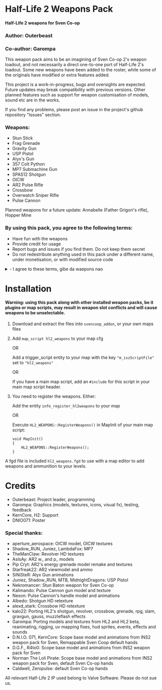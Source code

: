 # Half-Life 2 Weapons Pack
#### Half-Life 2 weapons for Sven Co-op

### Author: Outerbeast
### Co-author: Garompa
This weapon pack aims to be an imagining of Sven Co-op 2's weapon loadout,
and not necessarily a direct one-to-one port of Half-Life 2's loadout.
Some new weapons have been added to the roster, while some of the originals have modified or extra features added.

This project is a work-in-progress, bugs and oversights are expected. Future updates may break compatibility with previous versions.
Other planned features such as support for weapon customisation of models, sound etc are in the works.

If you find any problems, please post an issue in the project's github repository "Issues" section.

### Weapons:
- Stun Stick
- Frag Grenade
- Gravity Gun
- USP Pistol
- Alyx's Gun
- 357 Colt Python
- MP7 Submachine Gun
- SPAS12 Shotgun
- OICW
- AR2 Pulse Rifle
- Crossbow
- Overwatch Sniper Rifle
- Pulse Cannon

Planned weapons for a future update: 
Annabelle (Father Grigori's rifle), Hopper Mine

### By using this pack, you agree to the following terms:

- Have fun with the weapons
- Provide credit for usage
- Report bugs and issues if you find them. Do not keep them secret
- Do not redestribute anything used in this pack under a different name, under monetisation, or with modified source code

<details>
<summary>- I agree to these terms, gibe da waepons nao</summary>

Download - [GitHub](), [Boderman.net]()

</details>

# Installation

#### Warning: using this pack along with other installed weapon packs, be it plugins or map scripts, may result in weapon slot conflicts and will cause weapons to be unselectable.

1)  Download and extract the files into `svencoop_addon`, or your own maps files
2)  Add `map_script hl2_weapons` to your map cfg
   
    OR

    Add a trigger_script entity to your map with the key `"m_iszScriptFile"` set to `"hl2_weapons"`

    OR

    If you have a main map script, add an `#include` for this script in your main map script header.

3)  You need to register the weapons. Either:

    Add the entity `info_register_hl2weapons` to your map

    OR

    Execute `HL2_WEAPONS::RegisterWeapons()` in MapInit of your main map script:
    ```
    void MapInit()
    {
        HL2_WEAPONS::RegisterWeapons();
    }
    ```

A fgd file is included `hl2_weapons.fgd` to use with a map editor to add weapons and ammunition to your levels.

# Credits
- Outerbeast: Project leader, programming
- Garompa: Graphics (models, textures, icons, visual fx), testing, feedback
- KernCore, H2: Support
- DNIO071: Poster

### Special thanks:
- aperture_aerospace: OICW model, OICW textures
- Shadow_RUN, Juniez, LambdaFox: MP7
- TheManClaw: Revolver HD textures
- AsIsAy: AR2 w_ and p_ models
- Pip Cryt: AR2's energy grenade model remake and textures
- Starfreak22: AR2 viewmodel and ammo
- SiNiSteR: Alyx Gun animations
- Juniez, Shadow_RUN, MTB, MidnightDragons: USP Pistol
- Nekromancer: Stun Baton weapon for Sven Co-op
- Kalimando: Pulse Cannon gun model and texture
- Nexon: Pulse Cannon's handle model and animations
- Albedo: Shotgun HD retexture
- alexd_stark: Crossbow HD retexture
- kalo22: Porting HL2's shotgun, revolver, crossbow, grenade, rpg, slam, gravgun, gauss, muzzleflash effects
- Garompa: Porting models and textures from HL2 and HL2 beta, reanimating, rigging, uv mapping fixes, hud sprites, events, effects and sounds
- D.N.I.O. 071, KernCore: Scope base model and animations from INS2 weapon pack for Sven, Remappable Sven Coop default hands
- D.G.F., R4to0: Scope base model and animations from INS2 weapon pack for Sven
- Norman The Loli Pirate: Scope base model and animations from INS2 weapon pack for Sven, default Sven Co-op hands
- Caldwell, Zeropulse: default Sven Co-op hands

All relevant Half-Life 2 IP used belong to Valve Software. Please do not sue us.